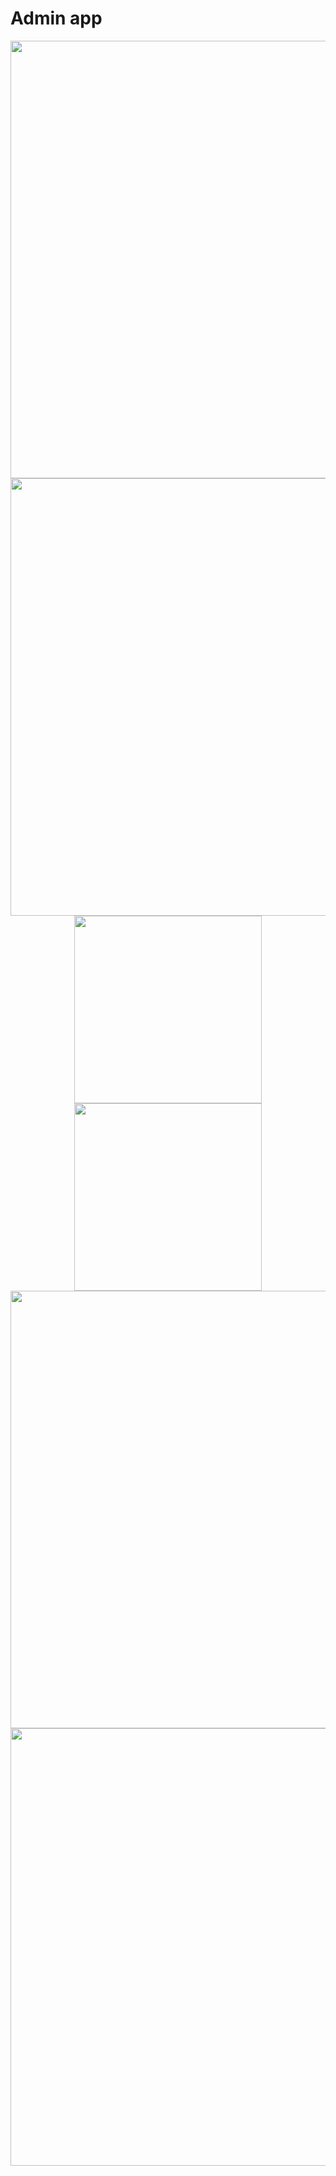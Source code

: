 # Admin app 
<p align="center">
  <img src="https://github.com/user-attachments/assets/bb1b09c5-c2b1-4a28-ba2e-44105fc344ef" width="700">
  <img src="https://github.com/user-attachments/assets/fc807291-18a8-4fb3-a8ae-2cbbc5e31b1b" width="700">
  <img src="https://github.com/user-attachments/assets/1038a29b-f561-4469-b2b0-f03100429b0b" width="300">
  <img src="https://github.com/user-attachments/assets/559bfa6f-7f84-4248-b0ff-bf2a01af90f4" width="300">
  <img src="https://github.com/user-attachments/assets/6371087b-45b7-449d-b50e-3de4d393058a" width="700">
  <img src="https://github.com/user-attachments/assets/d858bb64-1542-40eb-beed-b8930cba15f6" width="700">
</p>
